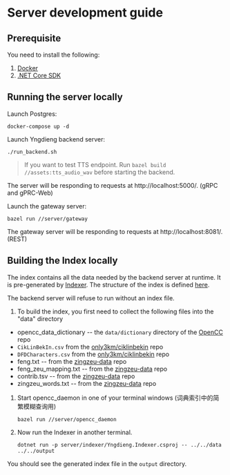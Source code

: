 # Server development guide

## Prerequisite

You need to install the following:

1. [Docker](https://docs.docker.com/get-docker/)
1. [.NET Core SDK](https://dotnet.microsoft.com/download)

## Running the server locally

Launch Postgres:

```
docker-compose up -d
```

Launch Yngdieng backend server:
```
./run_backend.sh
```

> If you want to test TTS endpoint. Run `bazel build //assets:tts_audio_wav` before starting the backend.

The server will be responding to requests at http://localhost:5000/. (gRPC and gPRC-Web)

Launch the gateway server:

```
bazel run //server/gateway
```

The gateway server will be responding to requests at http://localhost:8081/. (REST)

## Building the Index locally

The index contains all the data needed by the backend server at runtime. It 
is pre-generated by [Indexer](https://github.com/MindongLab/yngdieng/tree/master/server/indexer). The structure of the index is defined [here](https://github.com/MindongLab/yngdieng/blob/ba8fe61e3eabfc24b032e3dc08f2f56dc568f829/shared/documents.proto#L123).

The backend server will refuse to run without an index file. 

1. To build the index, you first need to collect the following files into the "data" directory

  * opencc_data_dictionary -- the `data/dictionary` directory of the [OpenCC](https://github.com/BYVoid/OpenCC) repo
  * `CikLinBekIn.csv` from the [only3km/ciklinbekin](https://github.com/only3km/ciklinbekin/blob/gh-pages/CikLinBekIn.csv) repo
  * `DFDCharacters.csv` from the [only3km/ciklinbekin](https://github.com/only3km/ciklinbekin/blob/gh-pages/DFDCharacters.csv) repo
  * feng.txt -- from the [zingzeu-data](https://github.com/ztl8702/zingzeu-data) repo
  * feng_zeu_mapping.txt -- from the [zingzeu-data](https://github.com/ztl8702/zingzeu-data) repo
  * contrib.tsv -- from the [zingzeu-data](https://github.com/ztl8702/zingzeu-data) repo
  * zingzeu_words.txt -- from the [zingzeu-data](https://github.com/ztl8702/zingzeu-data) repo

1. Start opencc_daemon in one of your terminal windows (词典索引中的简繁模糊查询用)
   ```
   bazel run //server/opencc_daemon
   ```

1. Now run the Indexer in another terminal.
   ```
   dotnet run -p server/indexer/Yngdieng.Indexer.csproj -- ../../data ../../output
   ```

You should see the generated index file in the `output` directory.
